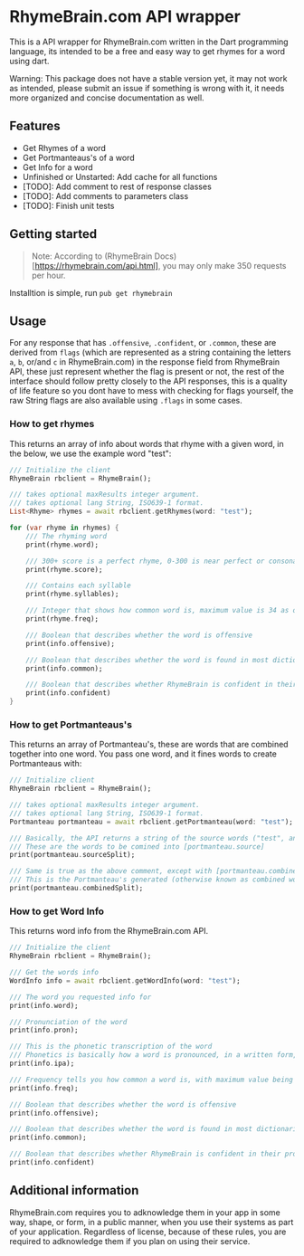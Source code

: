 # RhymeBrain.com API wrapper
This is a API wrapper for RhymeBrain.com written in the Dart programming language, its intended to be a free and easy way to get rhymes for a word using dart. 

Warning: This package does not have a stable version yet, it may not work as intended, please submit an issue if something is wrong with it, it needs more organized and concise documentation as well.

## Features

- Get Rhymes of a word
- Get Portmanteaus's of a word
- Get Info for a word
- Unfinished or Unstarted: Add cache for all functions
- [TODO]: Add comment to rest of response classes
- [TODO]: Add comments to parameters class
- [TODO]: Finish unit tests

## Getting started

> Note: According to (RhymeBrain Docs)[https://rhymebrain.com/api.html], you may only make 350 requests per hour.

Installtion is simple, run `pub get rhymebrain`

## Usage

For any response that has `.offensive`, `.confident`, or `.common`, these are derived from `flags` (which are represented as a string containing the letters `a`, `b`, or/and `c` in RhymeBrain.com) in the response field from RhymeBrain API, these just represent whether the flag is present or not, the rest of the interface should follow pretty closely to the API responses, this is a quality of life feature so you dont have to mess with checking for flags yourself, the raw String flags are also available using `.flags` in some cases.

### How to get rhymes
This returns an array of info about words that rhyme with a given word, in the below, we use the example word "test":
```dart
/// Initialize the client
RhymeBrain rbclient = RhymeBrain();

/// takes optional maxResults integer argument.
/// takes optional lang String, ISO639-1 format.
List<Rhyme> rhymes = await rbclient.getRhymes(word: "test");

for (var rhyme in rhymes) {
    /// The rhyming word
    print(rhyme.word);

    /// 300+ score is a perfect rhyme, 0-300 is near perfect or consonant
    print(rhyme.score);

    /// Contains each syllable
    print(rhyme.syllables);

    /// Integer that shows how common word is, maximum value is 34 as of 6/14/23.
    print(rhyme.freq);

    /// Boolean that describes whether the word is offensive
    print(info.offensive);

    /// Boolean that describes whether the word is found in most dictionaries
    print(info.common);

    /// Boolean that describes whether RhymeBrain is confident in their pronunciation of the word.
    print(info.confident)
}
```

### How to get Portmanteaus's
This returns an array of Portmanteau's, these are words that are combined together into one word. You pass one word, and it fines words to create Portmanteaus with:
```dart
/// Initialize client
RhymeBrain rbclient = RhymeBrain();

/// takes optional maxResults integer argument.
/// takes optional lang String, ISO639-1 format.
Portmanteau portmanteau = await rbclient.getPortmanteau(word: "test");

/// Basically, the API returns a string of the source words ("test", and the portmanteau), separated with commas, sourceSplit is just an array of the words without commas. You may access raw String with [portmanteau.source] if neccesary.
/// These are the words to be comined into [portmanteau.source]
print(portmanteau.sourceSplit);

/// Same is true as the above comment, except with [portmanteau.combined] being the raw value.
/// This is the Portmanteau's generated (otherwise known as combined words) word.
print(portmanteau.combinedSplit);
```

### How to get Word Info
This returns word info from the RhymeBrain.com API.
```dart
/// Initialize the client
RhymeBrain rbclient = RhymeBrain();

/// Get the words info
WordInfo info = await rbclient.getWordInfo(word: "test");

/// The word you requested info for
print(info.word);

/// Pronunciation of the word
print(info.pron);

/// This is the phonetic transcription of the word
/// Phonetics is basically how a word is pronounced, in a written form, it assigns certain sounds in a word to written text.
print(info.ipa);

/// Frequency tells you how common a word is, with maximum value being 34 as of 6/14/23.
print(info.freq);

/// Boolean that describes whether the word is offensive
print(info.offensive);

/// Boolean that describes whether the word is found in most dictionaries
print(info.common);

/// Boolean that describes whether RhymeBrain is confident in their pronunciation of the word.
print(info.confident)
```

## Additional information

RhymeBrain.com requires you to adknowledge them in your app in some way, shape, or form, in a public manner, when you use their systems as part of your application. Regardless of license, because of these rules, you are required to adknowledge them if you plan on using their service.

